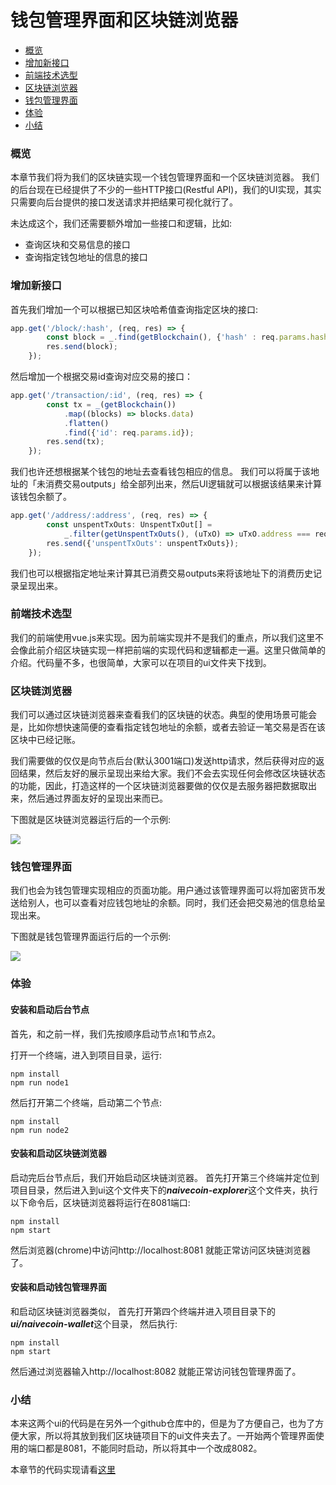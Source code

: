 
# 钱包管理界面和区块链浏览器

- [概览](#概览)
- [增加新接口](#增加新接口)
- [前端技术选型](#前端技术选型)
- [区块链浏览器](#区块链浏览器)
- [钱包管理界面](#钱包管理界面)
- [体验](#体验)
- [小结](#小结)
  
### 概览

本章节我们将为我们的区块链实现一个钱包管理界面和一个区块链浏览器。 我们的后台现在已经提供了不少的一些HTTP接口(Restful API)，我们的UI实现，其实只需要向后台提供的接口发送请求并把结果可视化就行了。

未达成这个，我们还需要额外增加一些接口和逻辑，比如:

- 查询区块和交易信息的接口
- 查询指定钱包地址的信息的接口

### 增加新接口

首先我们增加一个可以根据已知区块哈希值查询指定区块的接口:

``` typescript
app.get('/block/:hash', (req, res) => {
        const block = _.find(getBlockchain(), {'hash' : req.params.hash});
        res.send(block);
    }); 
```

然后增加一个根据交易id查询对应交易的接口：

``` typescript
app.get('/transaction/:id', (req, res) => {
        const tx = _(getBlockchain())
            .map((blocks) => blocks.data)
            .flatten()
            .find({'id': req.params.id});
        res.send(tx);
    });
```

我们也许还想根据某个钱包的地址去查看钱包相应的信息。 我们可以将属于该地址的「未消费交易outputs」给全部列出来，然后UI逻辑就可以根据该结果来计算该钱包余额了。

``` typescript
app.get('/address/:address', (req, res) => {
        const unspentTxOuts: UnspentTxOut[] =
            _.filter(getUnspentTxOuts(), (uTxO) => uTxO.address === req.params.address)
        res.send({'unspentTxOuts': unspentTxOuts});
    });
````

我们也可以根据指定地址来计算其已消费交易outputs来将该地址下的消费历史记录呈现出来。


### 前端技术选型

我们的前端使用vue.js来实现。因为前端实现并不是我们的重点，所以我们这里不会像此前介绍区块链实现一样把前端的实现代码和逻辑都走一遍。这里只做简单的介绍。代码量不多，也很简单，大家可以在项目的ui文件夹下找到。

### 区块链浏览器

我们可以通过区块链浏览器来查看我们的区块链的状态。典型的使用场景可能会是，比如你想快速简便的查看指定钱包地址的余额，或者去验证一笔交易是否在该区块中已经记账。

我们需要做的仅仅是向节点后台(默认3001端口)发送http请求，然后获得对应的返回结果，然后友好的展示呈现出来给大家。我们不会去实现任何会修改区块链状态的功能，因此，打造这样的一个区块链浏览器要做的仅仅是去服务器把数据取出来，然后通过界面友好的呈现出来而已。

下图就是区块链浏览器运行后的一个示例:


![](https://lhartikk.github.io/assets/explorer_ui.png)


### 钱包管理界面

我们也会为钱包管理实现相应的页面功能。用户通过该管理界面可以将加密货币发送给别人，也可以查看对应钱包地址的余额。同时，我们还会把交易池的信息给呈现出来。

下图就是钱包管理界面运行后的一个示例:

![](https://lhartikk.github.io/assets/wallet_ui.png)


### 体验

#### 安装和启动后台节点

首先，和之前一样，我们先按顺序启动节点1和节点2。

打开一个终端，进入到项目目录，运行:

``` shell
npm install
npm run node1
```

然后打开第二个终端，启动第二个节点:

``` shell
npm install
npm run node2
```

#### 安装和启动区块链浏览器
启动完后台节点后，我们开始启动区块链浏览器。 首先打开第三个终端并定位到项目目录，然后进入到ui这个文件夹下的***naivecoin-explorer***这个文件夹，执行以下命令后，区块链浏览器将运行在8081端口:

``` shell
npm install
npm start
```
然后浏览器(chrome)中访问http://localhost:8081 就能正常访问区块链浏览器了。

#### 安装和启动钱包管理界面
和启动区块链浏览器类似， 首先打开第四个终端并进入项目目录下的***ui/naivecoin-wallet***这个目录， 然后执行:

``` shell
npm install
npm start
```
然后通过浏览器输入http://localhost:8082 就能正常访问钱包管理界面了。


### 小结

本来这两个ui的代码是在另外一个github仓库中的，但是为了方便自己，也为了方便大家，所以将其放到我们区块链项目下的ui文件夹去了。一开始两个管理界面使用的端口都是8081，不能同时启动，所以将其中一个改成8082。

本章节的代码实现请看[这里](https://github.com/zhubaitian/naivecoin/tree/chapter6)














